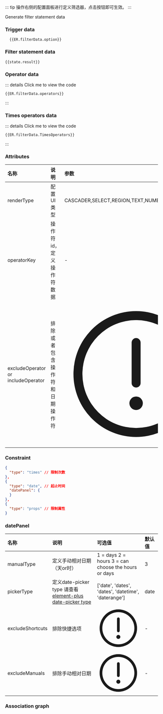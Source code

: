 <script setup>
import { useData, defineClientComponent } from 'vitepress'
import _ from 'lodash-es'
import { inject, ref, nextTick, reactive } from 'vue'
import { data } from '../../../.vitepress/data/example.data.js'
const { page } = useData()
const host = process.env.NODE_ENV === 'production' ? 'https://api.everright.site' : 'http://localhost:8001'
const ERfilterRef = ref(null)
const ER = inject('ER')
let filterId = ''
const state = reactive({
  option: {},
  operators: [],
  result: {}
})
const findDataByid = (data, id) => {
  const result = {
    option: {},
    operators: []
  }
  data.options.forEach(e => {
    const findData = _.find(e.children, { value: id })
    if(!_.isEmpty(findData)) {
      result.option = findData
      result.operators = data.operators[findData.operatorKey]
    }
  })
  return result
}
const getOptions = async () => new Promise((resolve, reject) => {
  if (_.isEmpty(ER.filterData.option)) {
    const {
      option,
      operators
    } = findDataByid(data, page.value.params.filterType)
    ER.filterData.option = _.cloneDeep(option)
    ER.filterData.operators = _.cloneDeep(operators)
  }
  const result = {
    options: [ER.filterData.option],
    operators:{}
  }
  result.operators = data.operators
  if (!_.isEmpty(_.find(ER.filterData.option.constraint, { type: 'times'}))) {
    ER.filterData.TimesOperators = result.operators.TimesOperators = data.operators.TimesOperators
  } else {
    const timesOperatorsData = document.querySelector('#times-operators-data')
    const Constraint = document.querySelector('#constraint')
    Constraint.style.display = Constraint.nextElementSibling.style.display = timesOperatorsData.style.display = timesOperatorsData.nextElementSibling.style.display = 'none'
  }
  resolve({
    data: _.cloneDeep(result)
  })
})
nextTick(() => {
  if (!import.meta.env.SSR) {
    const datepanel = document.querySelector('#datepanel')
    if (!/Date/.test(page.value.params.filterType)) {
      datepanel.style.display = datepanel.nextElementSibling.style.display = 'none'
    }
  }
})
const httpParams = {
  conditions: {
    url: `${host}/api/filter/conditions`,
    get: {
      query: {
        a: 20
      }
    }
  },
  props: {
    url: `${host}/api/filter/props`,
    get: {
      query: {
        a: 20
      }
    }
  },
  propValues: {
    url: `${host}/api/filter/propValues`,
    get: {
      query: {
        a: 50
      }
    }
  }
}
const EverrightFilter = defineClientComponent(async () => {
  const { EverrightFilter } = await import('everright-filter')
  await import ('everright-filter/dist/style.css')
  return EverrightFilter
}, [
  {
    ref: ERfilterRef
  }
], () => {
  nextTick(() => {
  })
})
const handelClick = () => {
  state.result = ERfilterRef.value.getData()
}

const handleListener = ({ type, data }) => {
  if (type === 'init') {
    ERfilterRef.value.pushData(page.value.params.filterType)
  }
}
</script>

::: tip
操作右侧的配置面板进行定义筛选器，点击按钮即可生效。
:::

<div class="customFilter">
  <EverrightFilter
    v-if="ER.filterData.isRender"
    @listener="handleListener"
    :getOptions="getOptions"
    :httpParams="httpParams"
    :ruleLimit="1"
  />
<el-button @click="handelClick" type="primary">Generate filter statement data</el-button>
</div>

### Trigger data

``` json-vue
  {{ER.filterData.option}}
  ```


### Filter statement data

  ``` json-vue
  {{state.result}}
  ```


### Operator data

::: details Click me to view the code
  ``` json-vue
  {{ER.filterData.operators}}
  ```
:::


### Times operators data

::: details Click me to view the code
  ``` json-vue
  {{ER.filterData.TimesOperators}}
  ```
:::

### Attributes
| 名称  | 说明| 参数|
| :---- | :---- | :-- |
| renderType | 配置UI类型 | CASCADER,SELECT,REGION,TEXT,NUMBER,TIME,DATE,NONE |
| operatorKey | 操作符id，定义操作符数据 | - |
| excludeOperator or includeOperator | 排除或者包含操作符和日期操作符 | <ClientOnly><el-tooltip content="{dateOperator: ['date', 'year', 'month', 'day'], operator: []}" placement="bottom" effect="light"><el-button link><el-icon><svg viewBox="0 0 1024 1024" xmlns="http://www.w3.org/2000/svg" data-v-ea893728=""><path fill="currentColor" d="M512 64a448 448 0 1 1 0 896 448 448 0 0 1 0-896zm0 832a384 384 0 0 0 0-768 384 384 0 0 0 0 768zm48-176a48 48 0 1 1-96 0 48 48 0 0 1 96 0zm-48-464a32 32 0 0 1 32 32v288a32 32 0 0 1-64 0V288a32 32 0 0 1 32-32z"></path></svg></el-icon></el-button></el-tooltip></ClientOnly> |



### Constraint

``` json
{
  "type": "times" // 限制次数
},
{
  "type": "date", // 起止时间
  "datePanel": {
  }
},
{
  "type": "props" // 限制属性
}
```

### datePanel

| 名称  | 说明| 可选值| 默认值|
| :---- | :---- | :-- | :-- |
| manualType | 定义手动相对日期（天or时） |1 = days 2 = hours 3 = can choose the hours or days | 3|
| pickerType | 定义date-picker type 请查看 [element-plus date-picker type](https://element-plus.gitee.io/en-US/component/date-picker.html#attributes) | ['date', 'dates', 'dates', 'datetime', 'daterange'] | date |
| excludeShortcuts | 排除快捷选项 | <ClientOnly><el-tooltip content="{today_today: '今日',today_thisWeek: '本周',today_thisMonth: '本月',today_thisYear: '今年',yesterday_onlineToday: '上线至今',yesterday_yesterday: '昨日',yesterday_lastWeek: '上周',yesterday_lastMonth: '上月',yesterday_lastYear: '去年',}" placement="bottom" effect="light"><el-button link><el-icon><svg viewBox="0 0 1024 1024" xmlns="http://www.w3.org/2000/svg" data-v-ea893728=""><path fill="currentColor" d="M512 64a448 448 0 1 1 0 896 448 448 0 0 1 0-896zm0 832a384 384 0 0 0 0-768 384 384 0 0 0 0 768zm48-176a48 48 0 1 1-96 0 48 48 0 0 1 96 0zm-48-464a32 32 0 0 1 32 32v288a32 32 0 0 1-64 0V288a32 32 0 0 1 32-32z"></path></svg></el-icon></el-button></el-tooltip></ClientOnly> | - |
| excludeManuals | 排除手动相对日期 | <ClientOnly><el-tooltip content="['intervalBefore', 'afterBefore', 'erenowBefore', 'intervalBetween']" placement="bottom" effect="light"><el-button link><el-icon><svg viewBox="0 0 1024 1024" xmlns="http://www.w3.org/2000/svg" data-v-ea893728=""><path fill="currentColor" d="M512 64a448 448 0 1 1 0 896 448 448 0 0 1 0-896zm0 832a384 384 0 0 0 0-768 384 384 0 0 0 0 768zm48-176a48 48 0 1 1-96 0 48 48 0 0 1 96 0zm-48-464a32 32 0 0 1 32 32v288a32 32 0 0 1-64 0V288a32 32 0 0 1 32-32z"></path></svg></el-icon></el-button></el-tooltip></ClientOnly> | - |

### Association graph

<el-image style="margin: 16px 0;" loading="lazy" :preview-src-list="['/img/filterAssociated.jpg']" src="/img/filterAssociated.jpg"/>

<style scoped lang="scss">
.customFilter {
 :deep {
    .Everright-filter-Main {
      padding: 0;
    }
    .Everright-filter-FilterItem {
      padding: 0px 0px 10px;
      background: none;
    }
    .Everright-filter-FilterRule {
      border:none;
    }
    .Everright-filter-OperatorComponent__width {
      width: 120px;
    }
    .Everright-filter-TriggerComponent,.Everright-filter-TextType__width,.Everright-filter-SelectType__width,.Everright-filter-RegionType__width {
      width: 200px !important;
    }
    .Everright-filter-NumberType__width {
      width: 150px;
    }
 }
}
</style>
